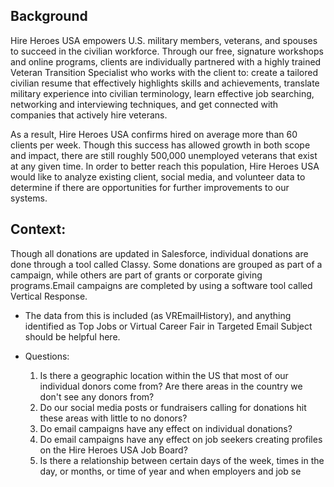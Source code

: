 ## Background
Hire Heroes USA empowers U.S. military members, veterans, and spouses to succeed in the civilian workforce.  Through our free, signature workshops and online programs, clients are individually partnered with a highly trained Veteran Transition Specialist who works with the client to: create a tailored civilian resume that effectively highlights skills and achievements, translate military experience into civilian terminology, learn effective job searching, networking and interviewing techniques, and get connected with companies that actively hire veterans.  

As a result, Hire Heroes USA confirms hired on average more than 60 clients per week.  Though this success has allowed growth in both scope and impact, there are still roughly 500,000 unemployed veterans that exist at any given time.  In order to better reach this population, Hire Heroes USA would like to analyze existing client, social media, and volunteer data to determine if there are opportunities for further improvements to our systems.

## Context:

Though all donations are updated in Salesforce, individual donations are done through a tool called Classy. Some donations are grouped as part of a campaign, while others are part of grants or corporate giving programs.Email campaigns are completed by using a software tool called Vertical Response.

* The data from this is included (as VREmailHistory), and anything identified as Top Jobs or Virtual Career Fair in Targeted Email Subject should be helpful here.

* Questions:
  1.  Is there a geographic location within the US that most of our individual donors come from? Are there areas in the country we don't see any donors from?
  2. Do our social media posts or fundraisers calling for donations hit these areas with little to no donors?
  3. Do email campaigns have any effect on individual donations?
  4. Do email campaigns have any effect on job seekers creating profiles on the Hire Heroes USA Job Board?
  5. Is there a relationship between certain days of the week, times in the day, or months, or time of year and when employers and job se
